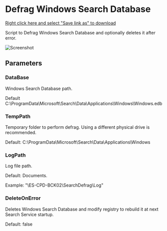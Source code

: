 # Defrag Windows Search Database

[Right click here and select "Save link as" to download](https://github.com/juangranados/powershell-scripts/tree/main/Defrag%20Windows%20Search%20Database/DefragWinSearchDB.ps1)

Script to Defrag Windows Search Database and optionally deletes it after error. 

![Screenshot](https://raw.githubusercontent.com/juangranados/powershell-scripts/main/Defrag%20Windows%20Search%20Database/screenshot.png)

## Parameters

### DataBase

Windows Search Database path.

Default C:\ProgramData\Microsoft\Search\Data\Applications\Windows\Windows.edb

### TempPath

Temporary folder to perform defrag. Using a different physical drive is recommended.

Default: C:\ProgramData\Microsoft\Search\Data\Applications\Windows

### LogPath

Log file path.

Default: Documents.

Example: "\\ES-CPD-BCK02\SearchDefrag\Log"

### DeleteOnError

Deletes Windows Search Database and modify registry to rebuild it at next Search Service startup.

Default: false
